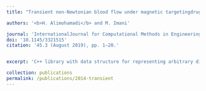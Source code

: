```yaml
---
title: "Transient non-Newtonian blood flow under magnetic targetingdrug delivery in an aneurysm blood vessel with porous walls"

authors: '<b>H. Alimohamadi</b> and M. Imani'

journal: 'InternationalJournal for Computational Methods in Engineering Science & Mechanics'
doi: '10.1145/3321515'
citation: '45.3 (August 2019), pp. 1–20.'


excerpt: 'C++ library with data structure for representing arbitrary dimensioned simplex meshes with user defined data types.'

collection: publications
permalink: /publications/2014-transient
---
```

